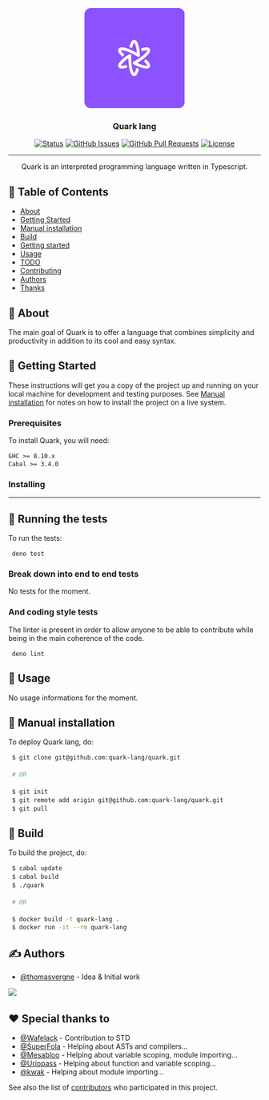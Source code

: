<p align="center">
  <a href="" rel="noopener">
 <img width=200px height=200px src="assets/logo.png" alt="Project logo"></a>
</p>

<h3 align="center">Quark lang</h3>

<div align="center">

[![Status](https://img.shields.io/badge/status-active-success.svg)]()
[![GitHub Issues](https://img.shields.io/github/issues/quark-lang/quark.svg)](https://github.com/quark-lang/quark/issues)
[![GitHub Pull Requests](https://img.shields.io/github/issues-pr/quark-lang/quark.svg)](https://github.com/quark-lang/quark/pulls)
[![License](https://img.shields.io/badge/license-Creative%20commons-blue.svg)](/LICENSE)
 
</div>

---

<p align="center"> 
    Quark is an interpreted programming language written in Typescript.
    <br> 
</p>

## 📝 Table of Contents

-   [About](#about)
-   [Getting Started](#getting_started)
-   [Manual installation](#manual)
-   [Build](#build)
-   [Getting started](./GUIDE.md)
-   [Usage](#usage)
-   [TODO](./TODO.md)
-   [Contributing](./CONTRIBUTING.md)
-   [Authors](#authors)
-   [Thanks](#thanks)

## 🧐 About <a name = "about"></a>

The main goal of Quark is to offer a language that combines simplicity and
productivity in addition to its cool and easy syntax.

## 🏁 Getting Started <a name = "getting_started"></a>

These instructions will get you a copy of the project up and running on your
local machine for development and testing purposes. See
[Manual installation](#manual) for notes on how to install the project on a live
system.

### Prerequisites

To install Quark, you will need:

```
GHC >= 8.10.x
Cabal >= 3.4.0
```

### Installing

---

## 🔧 Running the tests <a name = "tests"></a>

To run the tests:

```
 deno test
```

### Break down into end to end tests

No tests for the moment.

### And coding style tests

The linter is present in order to allow anyone to be able to contribute while
being in the main coherence of the code.

```
 deno lint
```

## 🎈 Usage <a name="usage"></a>

No usage informations for the moment.

## 🚀 Manual installation <a name = "manual"></a>

To deploy Quark lang, do:

```bash
 $ git clone git@github.com:quark-lang/quark.git

 # OR

 $ git init
 $ git remote add origin git@github.com:quark-lang/quark.git
 $ git pull

```

## 🚀 Build <a name = "build"></a>

To build the project, do:

```bash
 $ cabal update
 $ cabal build
 $ ./quark

 # OR

 $ docker build -t quark-lang .
 $ docker run -it --rm quark-lang
```
## ✍️ Authors <a name = "authors"></a>

-   [@thomasvergne](https://github.com/thomasvergne) - Idea & Initial work

<a href="https://github.com/quark-lang/quark/graphs/contributors">
  <img src="https://contributors-img.web.app/image?repo=quark-lang/quark" />
</a>

## ❤️ Special thanks to️ <a name = "thanks"></a>
- [@Wafelack](https://github.com/Wafelack) - Contribution to STD
- [@SuperFola](https://github.com/SuperFola) - Helping about ASTs and compilers...
- [@Mesabloo](https://github.com/Mesabloo) - Helping about variable scoping, module importing...
- [@Uriopass](https://github.com/Uriopass) - Helping about function and variable scoping...
- [@kwak]() - Helping about module importing...

See also the list of
[contributors](https://github.com/quark-lang/quark/contributors) who
participated in this project.
